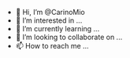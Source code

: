 - 👋 Hi, I’m @CarinoMio
- 👀 I’m interested in ...
- 🌱 I’m currently learning ...
- 💞️ I’m looking to collaborate on ...
- 📫 How to reach me ...

<!---
CarinoMio/CarinoMio is a ✨ special ✨ repository because its `README.md` (this file) appears on your GitHub profile.
You can click the Preview link to take a look at your changes.
--->
